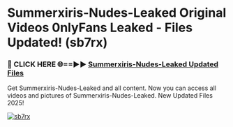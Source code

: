 # Summerxiris-Nudes-Leaked Original Videos 0nlyFans Leaked - Files Updated! (sb7rx)

<h3>🔴 CLICK HERE 🌐==►► <a href="https://tinyurl.com/yc6ubb5a" rel="nofollow">Summerxiris-Nudes-Leaked Updated Files</a></h3>

Get Summerxiris-Nudes-Leaked and all content. Now you can access all videos and pictures of Summerxiris-Nudes-Leaked. New Updated Files 2025!

[![sb7rx](https://i.imgur.com/7eu0CRL.gif)](https://tinyurl.com/yc6ubb5a)
